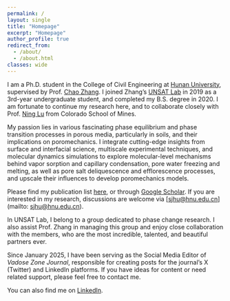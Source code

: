 ```yaml
---
permalink: /
layout: single
title: "Homepage"
excerpt: "Homepage"
author_profile: true
redirect_from: 
  - /about/
  - /about.html
classes: wide
---
```


I am a Ph.D. student in the College of Civil Engineering at <a href="http://www-en.hnu.edu.cn/" target="_blank">Hunan University</a>, supervised by Prof. <a href="https://www.researchgate.net/profile/Chao-Zhang-43" target="_blank">Chao Zhang</a>. I joined Zhang’s <a href="https://chaozhanghnu.github.io/" target="_blank">UNSAT Lab</a> in 2019 as a 3rd-year undergraduate student, and completed my B.S. degree in 2020. I am fortunate to continue my research here, and to collaborate closely with Prof. <a href="https://cee.mines.edu/project/lu-ning/" target="_blank">Ning Lu</a> from Colorado School of Mines.


My passion lies in various fascinating phase equilibrium and phase transition processes in porous media, particularly in soils, and their implications on poromechanics. I integrate cutting-edge insights from surface and interfacial science, multiscale experimental techniques, and molecular dynamics simulations to explore molecular-level mechanisms behind vapor sorption and capillary condensation, pore water freezing and melting, as well as pore salt deliquescence and efflorescence processes, and upscale their influences to develop poromechanics models.


Please find my publication list [here](/publications/), or through <a href="https://scholar.google.com/citations?user=oIkHLJAAAAAJ&hl=en" target="_blank">Google Scholar</a>. If you are interested in my research, discussions are welcome via [sjhu@hnu.edu.cn](mailto: sjhu@hnu.edu.cn).


In UNSAT Lab, I belong to a group dedicated to phase change research. I also assist Prof. Zhang in managing this group and enjoy close collaboration with the members, who are the most incredible, talented, and beautiful partners ever.


Since January 2025, I have been serving as the Social Media Editor of *Vadose Zone Journal*, responsible for creating posts for the journal’s X (Twitter) and LinkedIn platforms. If you have ideas for content or need related support, please feel free to contact me.

You can also find me on <a href="https://www.linkedin.com/in/shaojie-hu-74bbb8341" target="_blank">LinkedIn</a>.
